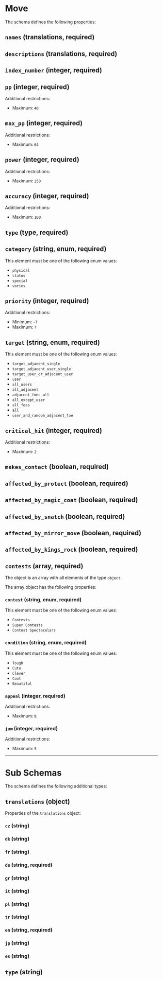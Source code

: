 # Move

The schema defines the following properties:

## `names` (translations, required)

## `descriptions` (translations, required)

## `index_number` (integer, required)

## `pp` (integer, required)

Additional restrictions:

* Maximum: `40`

## `max_pp` (integer, required)

Additional restrictions:

* Maximum: `64`

## `power` (integer, required)

Additional restrictions:

* Maximum: `250`

## `accuracy` (integer, required)

Additional restrictions:

* Maximum: `100`

## `type` (type, required)

## `category` (string, enum, required)

This element must be one of the following enum values:

* `physical`
* `status`
* `special`
* `varies`

## `priority` (integer, required)

Additional restrictions:

* Minimum: `-7`
* Maximum: `7`

## `target` (string, enum, required)

This element must be one of the following enum values:

* `target_adjacent_single`
* `target_adjacent_user_single`
* `target_user_or_adjacent_user`
* `user`
* `all_users`
* `all_adjacent`
* `adjacent_foes_all`
* `all_except_user`
* `all_foes`
* `all`
* `user_and_random_adjacent_foe`

## `critical_hit` (integer, required)

Additional restrictions:

* Maximum: `2`

## `makes_contact` (boolean, required)

## `affected_by_protect` (boolean, required)

## `affected_by_magic_coat` (boolean, required)

## `affected_by_snatch` (boolean, required)

## `affected_by_mirror_move` (boolean, required)

## `affected_by_kings_rock` (boolean, required)

## `contests` (array, required)

The object is an array with all elements of the type `object`.

The array object has the following properties:

### `contest` (string, enum, required)

This element must be one of the following enum values:

* `Contests`
* `Super Contests`
* `Contest Spectaculars`

### `condition` (string, enum, required)

This element must be one of the following enum values:

* `Tough`
* `Cute`
* `Clever`
* `Cool`
* `Beautiful`

### `appeal` (integer, required)

Additional restrictions:

* Maximum: `8`

### `jam` (integer, required)

Additional restrictions:

* Maximum: `5`

---

# Sub Schemas

The schema defines the following additional types:

## `translations` (object)

Properties of the `translations` object:

### `cz` (string)

### `dk` (string)

### `fr` (string)

### `de` (string, required)

### `gr` (string)

### `it` (string)

### `pl` (string)

### `tr` (string)

### `en` (string, required)

### `jp` (string)

### `es` (string)

## `type` (string)